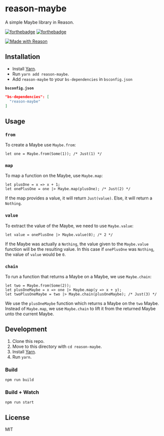 # reason-maybe
A simple Maybe library in Reason.

[![forthebadge](https://forthebadge.com/images/badges/gluten-free.svg)](https://forthebadge.com)
[![forthebadge](https://forthebadge.com/images/badges/built-with-love.svg)](https://forthebadge.com)

[![Made with Reason](https://img.shields.io/badge/Made%20with-Reason-red.svg?longCache=true&style=for-the-badge)](https://reasonml.github.io/)

## Installation
- Install [Yarn](https://yarnpkg.com).
- Run `yarn add reason-maybe`.
- Add `reason-maybe` to your `bs-dependencies` in `bsconfig.json`

**`bsconfig.json`**
```json
"bs-dependencies": [
  "reason-maybe"
]
```

## Usage

### `from`
To create a Maybe use `Maybe.from`:
```reason
let one = Maybe.from(Some(1)); /* Just(1) */
```

### `map`
To map a function on the Maybe, use `Maybe.map`:
```reason
let plusOne = x => x + 1;
let onePlusOne = one |> Maybe.map(plusOne); /* Just(2) */
```

If the map provides a value, it will return `Just(value)`. Else, it will return a `Nothing`.

### `value`
To extract the value of the Maybe, we need to use `Maybe.value`:
```reason
let value = onePlusOne |> Maybe.value(0); /* 2 */
```

If the Maybe was actually a `Nothing`, the value given to the `Maybe.value` function will be the resulting value.
In this case if `onePlusOne` was `Nothing`, the value of `value` would be `0`.

### `chain`
To run a function that returns a Maybe on a Maybe, we use `Maybe.chain`:
```reason
let two = Maybe.from(Some(2));
let plusOneMaybe = x => one |> Maybe.map(y => x + y);
let twoPlusOneMaybe = two |> Maybe.chain(plusOneMaybe); /* Just(3) */
``` 

We use the `plusOneMaybe` function which returns a Maybe on the `two` Maybe.
Instead of `Maybe.map`, we use `Maybe.chain` to lift it from the returned Maybe unto the current Maybe.

## Development

1. Clone this repo.
2. Move to this directory with `cd reason-maybe`.
3. Install [Yarn](https://yarnpkg.com).
4. Run `yarn`.

### Build
```
npm run build
```

### Build + Watch

```
npm run start
```

## License
MIT